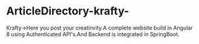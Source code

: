 # ArticleDirectory-krafty-
Krafty->Here you post your creatinvity.A complete website build in Angular 8 using Authenticated API's.And Backend is integrated in 
SpringBoot.
